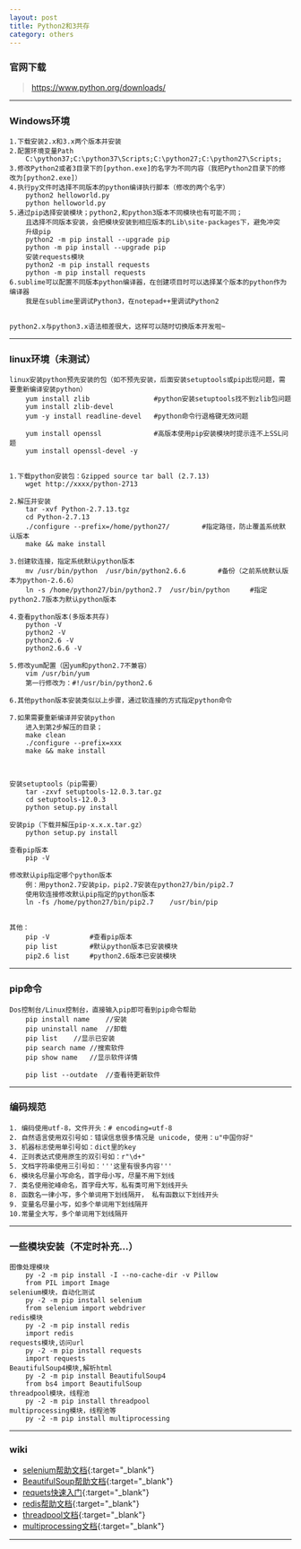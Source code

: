 ```yaml
---
layout: post
title: Python2和3共存
category: others
---
```


### 官网下载
> https://www.python.org/downloads/

---
### Windows环境

```
1.下载安装2.x和3.x两个版本并安装
2.配置环境变量Path
    C:\python37;C:\python37\Scripts;C:\python27;C:\python27\Scripts;
3.修改Python2或者3目录下的[python.exe]的名字为不同内容（我把Python2目录下的修改为[python2.exe]）
4.执行py文件时选择不同版本的python编译执行脚本（修改的两个名字）
    python2 helloworld.py 
    python helloworld.py
5.通过pip选择安装模块；python2,和python3版本不同模块也有可能不同；
    且选择不同版本安装，会把模块安装到相应版本的Lib\site-packages下，避免冲突
	升级pip
	python2 -m pip install --upgrade pip
	python -m pip install --upgrade pip
	安装requests模块
    python2 -m pip install requests
    python -m pip install requests
6.sublime可以配置不同版本python编译器，在创建项目时可以选择某个版本的python作为编译器
	我是在sublime里调试Python3，在notepad++里调试Python2


python2.x与python3.x语法相差很大，这样可以随时切换版本开发啦~
```

---
### linux环境（未测试）

```
linux安装python预先安装的包（如不预先安装，后面安装setuptools或pip出现问题，需要重新编译安装python）
	yum install zlib				#python安装setuptools找不到zlib包问题
	yum install zlib-devel
	yum -y install readline-devel	#python命令行退格键无效问题

	yum install openssl				#高版本使用pip安装模块时提示连不上SSL问题
	yum install openssl-devel -y


1.下载python安装包：Gzipped source tar ball (2.7.13)
	wget http://xxxx/python-2713

2.解压并安装
	tar -xvf Python-2.7.13.tgz
	cd Python-2.7.13
	./configure --prefix=/home/python27/		#指定路径，防止覆盖系统默认版本
	make && make install

3.创建软连接，指定系统默认python版本
	mv /usr/bin/python	/usr/bin/python2.6.6		#备份（之前系统默认版本为python-2.6.6）
	ln -s /home/python27/bin/python2.7	/usr/bin/python		#指定python2.7版本为默认python版本

4.查看python版本(多版本共存)
	python -V
	python2 -V
	python2.6 -V
	python2.6.6 -V

5.修改yum配置（因yum和python2.7不兼容）
	vim /usr/bin/yum
	第一行修改为：#!/usr/bin/python2.6

6.其他python版本安装类似以上步骤，通过软连接的方式指定python命令

7.如果需要重新编译并安装python
	进入到第2步解压的目录；
	make clean
	./configure --prefix=xxx
	make && make install



安装setuptools（pip需要）
	tar -zxvf setuptools-12.0.3.tar.gz
	cd setuptools-12.0.3
	python setup.py install

安装pip（下载并解压pip-x.x.x.tar.gz）
	python setup.py install

查看pip版本
	pip -V

修改默认pip指定哪个python版本
	例：用python2.7安装pip，pip2.7安装在python27/bin/pip2.7
	使用软连接修改默认pip指定的python版本
	ln -fs /home/python27/bin/pip2.7	/usr/bin/pip


其他：
	pip -V			#查看pip版本
	pip list 		#默认python版本已安装模块
	pip2.6 list		#python2.6版本已安装模块

```

---
### pip命令

```
Dos控制台/Linux控制台，直接输入pip即可看到pip命令帮助
	pip install name 	//安装
	pip uninstall name	//卸载
	pip list	//显示已安装
	pip search name	//搜索软件
	pip show name	//显示软件详情
	
	pip list --outdate	//查看待更新软件

```

---
### 编码规范

```
1. 编码使用utf-8，文件开头：# encoding=utf-8
2. 自然语言使用双引号如：错误信息很多情况是 unicode, 使用：u"中国你好"
3. 机器标志使用单引号如：dict里的key
4. 正则表达式使用原生的双引号如：r"\d+"
5. 文档字符串使用三引号如：'''这里有很多内容'''
6. 模块名尽量小写命名，首字母小写，尽量不用下划线
7. 类名使用驼峰命名，首字母大写，私有类可用下划线开头
8. 函数名一律小写，多个单词用下划线隔开， 私有函数以下划线开头
9. 变量名尽量小写，如多个单词用下划线隔开
10.常量全大写，多个单词用下划线隔开
```

---
### 一些模块安装（不定时补充...）

```
图像处理模块
    py -2 -m pip install -I --no-cache-dir -v Pillow
    from PIL import Image
selenium模块，自动化测试
    py -2 -m pip install selenium
    from selenium import webdriver
redis模块
    py -2 -m pip install redis
    import redis
requests模块,访问url
    py -2 -m pip install requests
    import requests
BeautifulSoup4模块,解析html
    py -2 -m pip install BeautifulSoup4
    from bs4 import BeautifulSoup
threadpool模块，线程池
	py -2 -m pip install threadpool
multiprocessing模块，线程池等
	py -2 -m pip install multiprocessing
```

---
### wiki

* [selenium帮助文档](https://pypi.python.org/pypi/selenium/){:target="_blank"}
* [BeautifulSoup帮助文档](http://beautifulsoup.readthedocs.io/zh_CN/latest/#){:target="_blank"}
* [requets快速入门](http://docs.python-requests.org/zh_CN/latest/user/quickstart.html){:target="_blank"}
* [redis帮助文档](https://pypi.python.org/pypi/redis){:target="_blank"}
* [threadpool文档](https://chrisarndt.de/projects/threadpool/){:target="_blank"}
* [multiprocessing文档](https://docs.python.org/2/library/multiprocessing.html){:target="_blank"}

---

